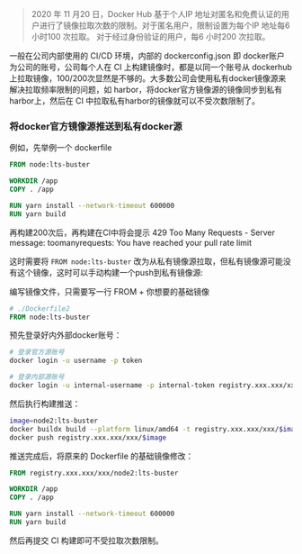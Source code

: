 > 2020 年 11 月20 日，Docker Hub 基于个人IP 地址对匿名和免费认证的用户进行了镜像拉取次数的限制。对于匿名用户，限制设置为每个IP 地址每6 小时100 次拉取。 对于经过身份验证的用户，每6 小时200 次拉取。

一般在公司内部使用的 CI/CD 环境，内部的 dockerconfig.json 即 docker账户 为公司的账号，公司每个人在 CI 上构建镜像时，都是以同一个账号从 dockerhub 上拉取镜像，100/200次显然是不够的。大多数公司会使用私有docker镜像源来解决拉取频率限制的问题，如 harbor，将docker官方镜像源的镜像同步到私有harbor上，然后在 CI 中拉取私有harbor的镜像就可以不受次数限制了。

### 将docker官方镜像源推送到私有docker源

例如，先举例一个 dockerfile

```dockerfile
FROM node:lts-buster

WORKDIR /app
COPY . /app

RUN yarn install --network-timeout 600000
RUN yarn build
```

再构建200次后，再构建在CI中将会提示 429 Too Many Requests - Server message: toomanyrequests: You have reached your pull rate limit

这时需要将 `FROM node:lts-buster` 改为从私有镜像源拉取，但私有镜像源可能没有这个镜像，这时可以手动构建一个push到私有镜像源:

编写镜像文件，只需要写一行 FROM + 你想要的基础镜像

```dockerfile
# ./Dockerfile2
FROM node:lts-buster
```

预先登录好内外部docker账号：

```sh
# 登录官方源账号
docker login -u username -p token

# 登录内部源账号
docker login -u internal-username -p internal-token registry.xxx.xxx/xxx
```

然后执行构建推送：

```sh
image=node2:lts-buster
docker buildx build --platform linux/amd64 -t registry.xxx.xxx/xxx/$image . --load -f ./Dockerfile2
docker push registry.xxx.xxx/xxx/$image
```

推送完成后，将原来的 Dockerfile 的基础镜像修改：

```dockerfile
FROM registry.xxx.xxx/xxx/node2:lts-buster

WORKDIR /app
COPY . /app

RUN yarn install --network-timeout 600000
RUN yarn build
```

然后再提交 CI 构建即可不受拉取次数限制。